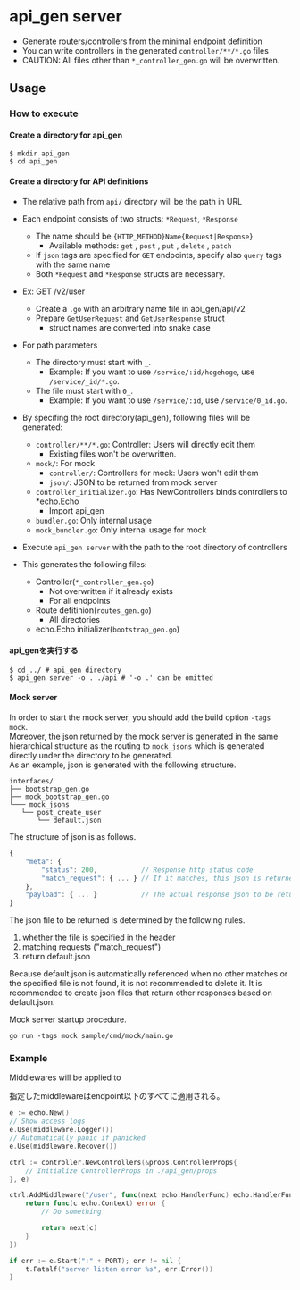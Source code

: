 # api_gen server

- Generate routers/controllers from the minimal endpoint definition
- You can write controllers in the generated `controller/**/*.go` files
- CAUTION: All files other than `*_controller_gen.go` will be overwritten.

## Usage
### How to execute
#### Create a directory for api_gen
```console
$ mkdir api_gen
$ cd api_gen
```

#### Create a directory for API definitions
- The relative path from `api/` directory will be the path in URL
- Each endpoint consists of two structs: `*Request`, `*Response`
    - The name should be `{HTTP_METHOD}Name{Request|Response}`
        - Available methods: `get` , `post` , `put` , `delete` , `patch`
    - If `json` tags are specified for `GET` endpoints,  specify also `query` tags with the same name
    - Both `*Request` and `*Response` structs are necessary.

- Ex: GET /v2/user
    - Create a `.go` with an arbitrary name file in api_gen/api/v2
    - Prepare `GetUserRequest` and `GetUserResponse`  struct
        - struct names are converted into snake case

- For path parameters
    - The directory must start with `_`.
        - Example: If you want to use `/service/:id/hogehoge`, use `/service/_id/*.go`.
    - The file must start with `0_`.
        - Example: If you want to use `/service/:id`, use `/service/0_id.go`.

- By specifing the root directory(api_gen), following files will be generated:
    - `controller/**/*.go`: Controller: Users will directly edit them
        - Existing files won't be overwritten.
    - `mock/`: For mock
        - `controller/`: Controllers for mock: Users won't edit them
        - `json/`: JSON to be returned from mock server
    - `controller_initializer.go`: Has NewControllers binds controllers to *echo.Echo
        - Import api_gen
    - `bundler.go`: Only internal usage
    - `mock_bundler.go`: Only internal usage for mock

- Execute `api_gen server` with the path to the root directory of controllers
- This generates the following files:
    - Controller(`*_controller_gen.go`)
        - Not overwritten if it already exists
        - For all endpoints
    - Route defitinion(`routes_gen.go`)
        - All directories
    - echo.Echo initializer(`bootstrap_gen.go`)

#### api_genを実行する

```console
$ cd ../ # api_gen directory
$ api_gen server -o . ./api # '-o .' can be omitted
```

#### Mock server

In order to start the mock server, you should add the build option `-tags mock`.  
Moreover, the json returned by the mock server is generated in the same hierarchical structure as the routing to `mock_jsons` which is generated directly under the directory to be generated.  
As an example, json is generated with the following structure. 
```text
interfaces/
├── bootstrap_gen.go
├── mock_bootstrap_gen.go
└─── mock_jsons
   └── post_create_user
       └── default.json
```

The structure of json is as follows.
```javascript
{
    "meta": {
        "status": 200,           // Response http status code
        "match_request": { ... } // If it matches, this json is returned. If the file is specified as an option, however, this is not required.
    },
    "payload": { ... }           // The actual response json to be returned
}
```

The json file to be returned is determined by the following rules.
1. whether the file is specified in the header
2. matching requests ("match_request")
3. return default.json

Because default.json is automatically referenced when no other matches or the specified file is not found, it is not recommended to delete it. It is recommended to create json files that return other responses based on default.json.  

Mock server startup procedure.
```shell script
go run -tags mock sample/cmd/mock/main.go
```


### Example

Middlewares will be applied to 

指定したmiddlewareはendpoint以下のすべてに適用される。

```go
e := echo.New()
// Show access logs
e.Use(middleware.Logger())
// Automatically panic if panicked
e.Use(middleware.Recover())

ctrl := controller.NewControllers(&props.ControllerProps{
    // Initialize ControllerProps in ./api_gen/props
}, e)

ctrl.AddMiddleware("/user", func(next echo.HandlerFunc) echo.HandlerFunc {
    return func(c echo.Context) error {
        // Do something

        return next(c)
    }
})

if err := e.Start(":" + PORT); err != nil {
	t.Fatalf("server listen error %s", err.Error())
}
```
